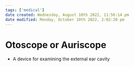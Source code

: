 ```yaml
---
tags: ['medical']
date created: Wednesday, August 10th 2022, 11:56:14 pm
date modified: Monday, October 10th 2022, 2:02:20 pm
---
```


# Otoscope or Auriscope
- A device for examining the external ear cavity



